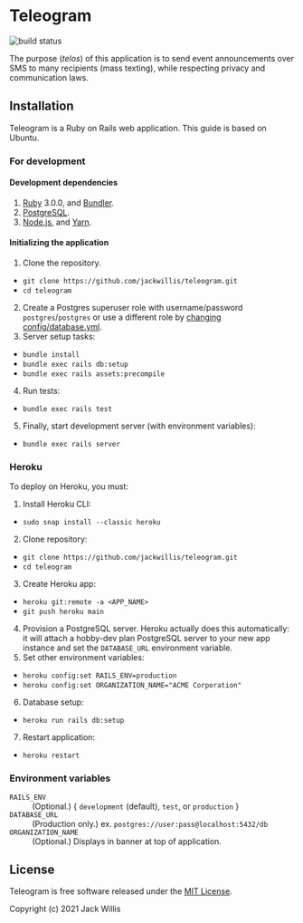 # Teleogram

![build status](https://github.com/jackwillis/teleogram/actions/workflows/test.yml/badge.svg)

The purpose (*telos*) of this application is to send event announcements
over SMS to many recipients (mass texting),
while respecting privacy and communication laws.

## Installation

Teleogram is a Ruby on Rails web application.
This guide is based on Ubuntu.

### For development

#### Development dependencies

1. [Ruby](http://www.ruby-lang.org/en/downloads/) 3.0.0,
and [Bundler](https://bundler.io/).
2. [PostgreSQL](https://www.postgresql.org/download/).
3. [Node.js](https://nodejs.org/en/download/),
and [Yarn](https://yarnpkg.com/getting-started/install).

#### Initializing the application

1. Clone the repository.
 * `git clone https://github.com/jackwillis/teleogram.git`
 * `cd teleogram`
2. Create a Postgres superuser role with username/password `postgres`/`postgres`
or use a different role by
[changing config/database.yml](https://guides.rubyonrails.org/configuring.html#configuring-a-database).
3. Server setup tasks:
 * `bundle install`
 * `bundle exec rails db:setup`
 * `bundle exec rails assets:precompile`
4. Run tests:
 * `bundle exec rails test`
5. Finally, start development server (with environment variables):
 * `bundle exec rails server`

### Heroku

To deploy on Heroku, you must:
1. Install Heroku CLI:
 * `sudo snap install --classic heroku`
2. Clone repository:
 * `git clone https://github.com/jackwillis/teleogram.git`
 * `cd teleogram`
3. Create Heroku app:
 * `heroku git:remote -a <APP_NAME>`
 * `git push heroku main`
4. Provision a PostgreSQL server.
Heroku actually does this automatically:
it will attach a hobby-dev plan PostgreSQL server to your new app instance
and set the `DATABASE_URL` environment variable.
5. Set other environment variables:
 * `heroku config:set RAILS_ENV=production`
 * `heroku config:set ORGANIZATION_NAME="ACME Corporation"`
6. Database setup:
 * `heroku run rails db:setup`
7. Restart application:
 * `heroku restart`

### Environment variables

<dl>
  <dt><code>RAILS_ENV</code></dt>
  <dd>(Optional.) { <code>development</code> (default), <code>test</code>, or <code>production</code> }</dd>

  <dt><code>DATABASE_URL</code></dt>
  <dd>(Production only.) ex. <code>postgres://user:pass@localhost:5432/db</code></dd>

  <dt><code>ORGANIZATION_NAME</code></dt>
  <dd>(Optional.) Displays in banner at top of application.</dd>
</dl>

## License

Teleogram is free software released under the [MIT License](LICENSE).

Copyright (c) 2021 Jack Willis